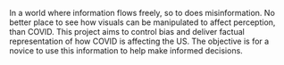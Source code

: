 In a world where information flows freely, so to does misinformation. No better place to see how visuals can be manipulated to affect perception, than COVID.  This project aims to control bias and deliver factual representation of how COVID is affecting the US.  The objective is for a novice to use this information to help make informed decisions.
